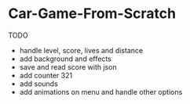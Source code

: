 # Car-Game-From-Scratch

TODO
- handle level, score, lives and distance
- add background and effects
- save and read score with json
- add counter 321
- add sounds
- add animations on menu and handle other options
